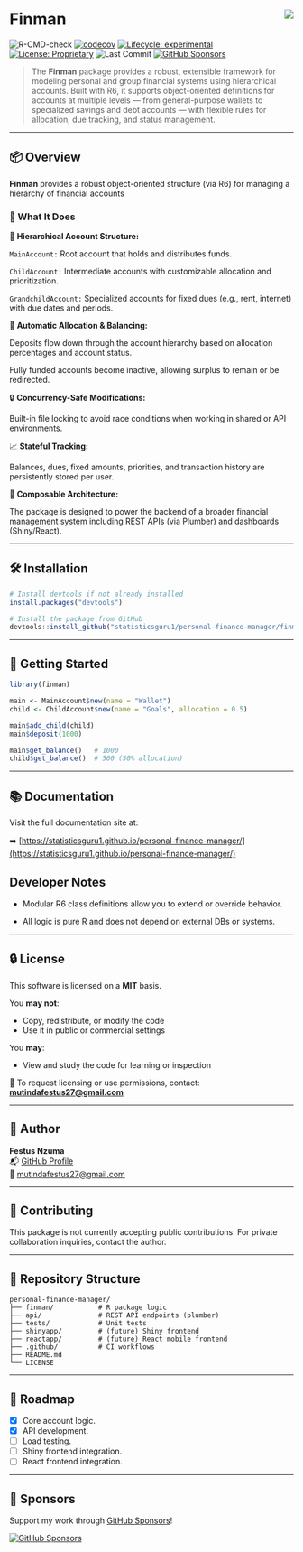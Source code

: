 # Finman <img src="https://img.shields.io/badge/status-active-brightgreen" align="right"/>

![R-CMD-check](https://github.com/statisticsguru1/personal-finance-manager/actions/workflows/r-ci.yml/badge.svg?branch=refactor-main-account-docs)
[![codecov](https://codecov.io/github/statisticsguru1/personal-finance-manager/branch/refactor-main-account-docs/graph/badge.svg?token=O02A92ODYD)](https://codecov.io/github/statisticsguru1/personal-finance-manager)
[![Lifecycle: experimental](https://img.shields.io/badge/lifecycle-experimental-orange.svg)](https://lifecycle.r-lib.org/articles/stages.html#experimental)
[![License: Proprietary](https://img.shields.io/badge/license-Proprietary-red.svg)](LICENSE)
![Last Commit](https://img.shields.io/github/last-commit/statisticsguru1/personal-finance-manager)
[![GitHub Sponsors](https://img.shields.io/github/sponsors/statisticsguru1?style=flat-square)](https://github.com/sponsors/statisticsguru1)


> The **Finman** package provides a robust, extensible framework for modeling personal
and group financial systems using hierarchical accounts. Built with R6,
it supports object-oriented definitions for accounts at multiple levels — from
 general-purpose wallets to specialized savings and debt accounts — with
 flexible rules for allocation, due tracking, and status management.

---

## 📦 Overview

**Finman** provides a robust object-oriented structure (via R6) for managing a 
hierarchy of financial accounts

### 🔧 What It Does
📁 **Hierarchical Account Structure:**

`MainAccount:` Root account that holds and distributes funds.

`ChildAccount:` Intermediate accounts with customizable allocation and prioritization.

`GrandchildAccount:` Specialized accounts for fixed dues (e.g., rent, internet) with due dates and periods.

🔄 **Automatic Allocation & Balancing:**

Deposits flow down through the account hierarchy based on allocation percentages and account status.

Fully funded accounts become inactive, allowing surplus to remain or be redirected.

🔒 **Concurrency-Safe Modifications:**

Built-in file locking to avoid race conditions when working in shared or API environments.

📈 **Stateful Tracking:**

Balances, dues, fixed amounts, priorities, and transaction history are persistently stored per user.

🧱 **Composable Architecture:**


The package is designed to power the backend of a broader financial management system
including REST APIs (via Plumber) and dashboards (Shiny/React).

---

## 🛠️ Installation

```r
# Install devtools if not already installed
install.packages("devtools")

# Install the package from GitHub
devtools::install_github("statisticsguru1/personal-finance-manager/finman")
```

---

## 🚀 Getting Started

```r
library(finman)

main <- MainAccount$new(name = "Wallet")
child <- ChildAccount$new(name = "Goals", allocation = 0.5)

main$add_child(child)
main$deposit(1000)

main$get_balance()   # 1000
child$get_balance()  # 500 (50% allocation)
```

---


## 📚 Documentation

Visit the full documentation site at:

➡️ [https://statisticsguru1.github.io/personal-finance-manager/](https://statisticsguru1.github.io/personal-finance-manager/)

## Developer Notes
- Modular R6 class definitions allow you to extend or override behavior.

- All logic is pure R and does not depend on external DBs or systems.

---


## 🔒 License

This software is licensed on a **MIT** basis.

You **may not**:
- Copy, redistribute, or modify the code
- Use it in public or commercial settings

You **may**:
- View and study the code for learning or inspection

📧 To request licensing or use permissions, contact:  
**mutindafestus27@gmail.com**

---

## 👤 Author

**Festus Nzuma**  
📬 [GitHub Profile](https://github.com/statisticsguru1)  
📧 mutindafestus27@gmail.com  

---

## 🤝 Contributing

This package is not currently accepting public contributions. 
For private collaboration inquiries, contact the author.

---

## 📁 Repository Structure

```text
personal-finance-manager/
├── finman/           # R package logic
├── api/              # REST API endpoints (plumber)
├── tests/            # Unit tests
├── shinyapp/         # (future) Shiny frontend
├── reactapp/         # (future) React mobile frontend
├── .github/          # CI workflows
├── README.md
└── LICENSE
```

---

## 🏁 Roadmap

- [x] Core account logic.
- [x] API development.
- [ ] Load testing.
- [ ] Shiny frontend integration.
- [ ] React frontend integration.

---

## 💖 Sponsors

Support my work through [GitHub Sponsors](https://github.com/sponsors/statisticsguru1)!

[![GitHub Sponsors](https://img.shields.io/github/sponsors/statisticsguru1?style=flat-square)](https://github.com/sponsors/statisticsguru1)
